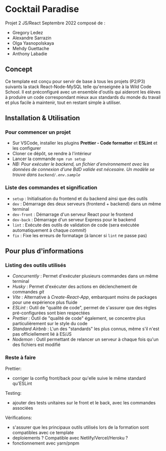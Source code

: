 # Cocktail Paradise

Projet 2 JS/React Septembre 2022 composé de :

- Gregory Ledez
- Alexandre Sarrazin
- Olga Yasnopolskaya
- Mehdy Guettache
- Anthony Labadie

## Concept

Ce template est conçu pour servir de base à tous les projets (P2/P3) suivants la stack React-Node-MySQL telle qu'enseignée à la Wild Code School. Il est préconfiguré avec un ensemble d'outils qui aideront les élèves à produire un code correspondant mieux aux standards du monde du travail et plus facile à maintenir, tout en restant simple à utiliser.

## Installation & Utilisation

### Pour commencer un projet

- Sur VSCode, installer les plugins **Prettier - Code formatter** et **ESLint** et les configurer
- Cloner ce dépôt, se rendre à l'intérieur
- Lancer la commande `npm run setup`
- _NB: Pour exécuter le backend, un fichier d'environnement avec les données de connexion d'une BdD valide est nécesaire. Un modèle se trouve dans `backend/.env.sample`_

### Liste des commandes et signification

- `setup` : Initialisation du frontend et du backend ainsi que des outils
- `dev` : Démarrage des deux serveurs (frontend + backend) dans un même terminal
- `dev-front` : Démarrage d'un serveur React pour le frontend
- `dev-back` : Démarrage d'un serveur Express pour le backend
- `lint` : Exécute des outils de validation de code (sera exécutée automatiquement à chaque _commit_)
- `fix` : Fixe les erreurs de formatage (à lancer si `lint` ne passe pas)

## Pour plus d'informations

### Listing des outils utilisés

- _Concurrently_ : Permet d'exécuter plusieurs commandes dans un même terminal
- _Husky_ : Permet d'exécuter des actions en déclenchement de commandes _git_
- _Vite_ : Alternative à _Create-React-App_, embarquant moins de packages pour une expérience plus fluide
- _ESLint_ : Outil de "qualité de code", permet de s'assurer que des règles pré-configurées sont bien respectées
- _Prettier_ : Outil de "qualité de code" également, se concentre plus particulièrement sur le style du code
- _Standard Airbnb_ : L'un des "standards" les plus connus, même s'il n'est pas officiellement lié à ES/JS
- _Nodemon_ : Outil permettant de relancer un serveur à chaque fois qu'un des fichiers est modifié

### Reste à faire

Prettier:

- corriger la config front/back pour qu'elle suive le même standard qu'ESLint

Testing:

- ajouter des tests unitaires sur le front et le back, avec les commandes associées

Vérifications:

- s'assurer que les principaux outils utilisés lors de la formation sont compatibles avec ce template
- deploiements ? Compatible avec Netlify/Vercel/Heroku ?
- fonctionnement avec yarn/pnpm
